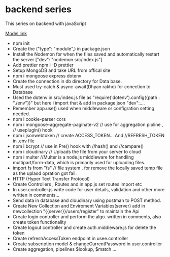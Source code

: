 # backend series

This series on backend with javaScript

[Model link](https://app.eraser.io/workspace/YtPqZ1VogxGy1jzIDkzj)

- npm init
- Create the ("type": "module",) in package.json
- Install the Nodemon for when the files saved and automatically restart the server ["dev": "nodemon src/index.js"]
- Add prettier npm i -D prettier
- Setup MongoDB and take URL from offical site
- npm i mongoose express dotenv
- Create the connection in db directory for Data base.
- Must used try-catch & async-await(Dhyan rakho) for conection to Database
- Used the dotenv in src/index.js file as "require('dotenv').config({path : "./env"})" but here i import that & add in package.json "dev":....
- Remember app.use() used when middleware or configration setting needed.
- npm i cookie-parser cors 
- npm i mongoose-aggregate-paginate-v2      // use for aggregation pipline , // useplugin() hook
- npm i jsonwebtoken   // create ACCESS_TOKEN...   And   //REFRESH_TOKEN in .env file
- npm i bcrypt        // use in Pre() hook with //hash() and //campare()  
- npm i cloudinary     // Uploads the file from your server to cloud
- npm i multer   //Multer is a node.js middleware for handling multipart/form-data, which is primarily used for uploading files.
- import fs from "fs"    // file system , for remove the locally saved temp file as the uplaod opration got fail.
- HTTP (Hyper Text Transfer Protocol) 
- Create Controllers , Routes and in app.js set routes import etc
- In user.controller.js write code for user details, validation and other more written in comments... 
- Send data in database and cloudinary using postman to POST method. 
- Create New Collection and Enviroment Variables(server) add in newcollection "{{server}}/users/register" to maintain the Api
- Create login controller and perform the algo. written in comments, also create token functionality
- Create logout controller and create auth.middleware.js for delete the token
- Create refreshAccessToken endpoint in usee.controller
- Create subscription model & changeCurrentPassword in user.controller 
- Create aggregation, pipelines $lookup, $match ...